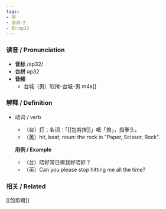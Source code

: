 ```yaml
---
tags:
- 字
- 部首:扌
- 韵:ǝp32
---
```


### __读音__ / Pronunciation

- __音标__ /ǝp32/
- __台拼__ ǝp32
- __音频__
	- 台城（男）![[𢱕-台城-男.m4a]]

### 解释 / Definition

- 动词 / verb
	- （台）打；名词：「[[包剪𢱕]]」嘅「𢱕」，指拳头。
	- （英）hit, beat; noun: the rock in "Paper, Scissor, Rock".

	**用例 / Example** 
	- （台）唔好常日𢱕我好唔好？
	- （英）Can you please stop hitting me all the time?

### 相关 / Related

[[包剪𢱕]]